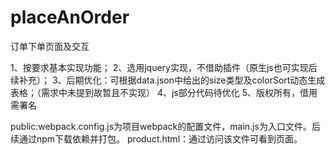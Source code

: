 # placeAnOrder
订单下单页面及交互

1、按要求基本实现功能；
2、选用jquery实现，不借助插件（原生js也可实现后续补充）；
3、后期优化：可根据data.json中给出的size类型及colorSort动态生成表格；（需求中未提到故暂且不实现）
4、js部分代码待优化
5、版权所有，借用需署名


public:webpack.config.js为项目webpack的配置文件，main.js为入口文件。后续通过npm下载依赖并打包。
product.html：通过访问该文件可看到页面。

